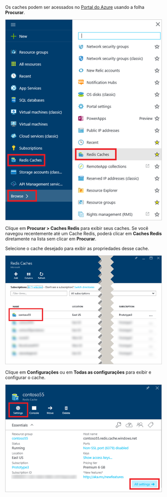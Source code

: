 Os caches podem ser acessados no [Portal do Azure](https://portal.azure.com) usando a folha **Procurar**.

![Folha de navegação de Cache Redis do Azure](media/redis-cache-browse/redis-cache-browse.png)

Clique em **Procurar > Caches Redis** para exibir seus caches. Se você navegou recentemente até um Cache Redis, poderá clicar em **Caches Redis** diretamente na lista sem clicar em **Procurar**.

Selecione o cache desejado para exibir as propriedades desse cache.

![Lista de cache de navegação de Cache Redis do Azure](media/redis-cache-browse/redis-caches.png)

Clique em **Configurações** ou em **Todas as configurações** para exibir e configurar o cache.

![Todas as configurações de Cache Redis](media/redis-cache-browse/redis-cache-blade.png)